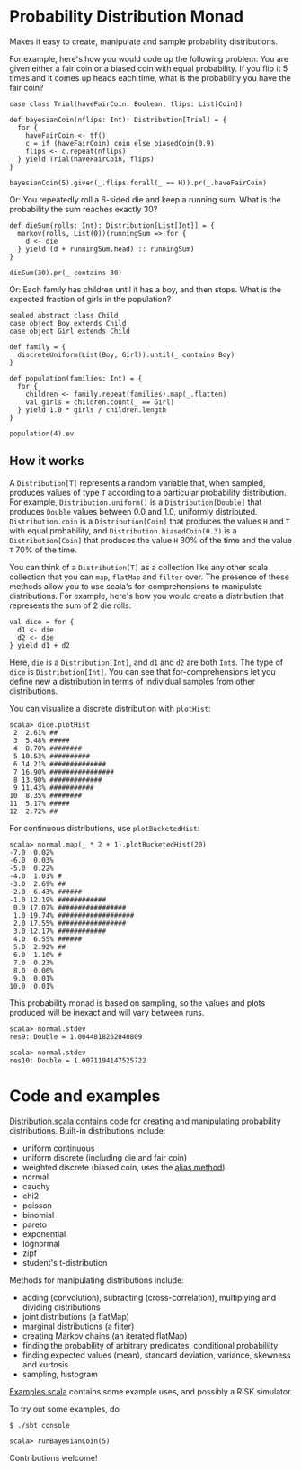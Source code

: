 # Probability Distribution Monad

Makes it easy to create, manipulate and sample probability distributions.

For example, here's how you would code up the following problem: You are given either a fair coin or a
biased coin with equal probability. If you flip it 5 times and it comes up heads each time, what is the
probability you have the fair coin?

    case class Trial(haveFairCoin: Boolean, flips: List[Coin])

    def bayesianCoin(nflips: Int): Distribution[Trial] = {
      for {
        haveFairCoin <- tf()
        c = if (haveFairCoin) coin else biasedCoin(0.9)
        flips <- c.repeat(nflips)
      } yield Trial(haveFairCoin, flips)
    }
  
    bayesianCoin(5).given(_.flips.forall(_ == H)).pr(_.haveFairCoin)

Or: You repeatedly roll a 6-sided die and keep a running sum. What is the probability the sum reaches
exactly 30?

    def dieSum(rolls: Int): Distribution[List[Int]] = {
      markov(rolls, List(0))(runningSum => for {
        d <- die
      } yield (d + runningSum.head) :: runningSum)
    }

    dieSum(30).pr(_ contains 30)

Or: Each family has children until it has a boy, and then stops. What is the expected fraction of girls in the population?

    sealed abstract class Child
    case object Boy extends Child
    case object Girl extends Child

    def family = {
      discreteUniform(List(Boy, Girl)).until(_ contains Boy)
    }

    def population(families: Int) = {
      for {
        children <- family.repeat(families).map(_.flatten)
        val girls = children.count(_ == Girl)
      } yield 1.0 * girls / children.length
    }

    population(4).ev

## How it works

A ```Distribution[T]``` represents a random variable that, when sampled, produces values of type ```T``` according
to a particular probability distribution. For example, ```Distribution.uniform()``` is a ```Distribution[Double]```
that produces ```Double``` values between 0.0 and 1.0, uniformly distributed. ```Distribution.coin``` is a 
```Distribution[Coin]``` that produces the values ```H``` and ```T``` with equal probability, and
```Distribution.biasedCoin(0.3)``` is a ```Distribution[Coin]``` that produces the value ```H``` 30% of the time
and the value ```T``` 70% of the time.

You can think of a ```Distribution[T]``` as a collection like any other scala collection that you can ```map```,
```flatMap``` and ```filter``` over. The presence of these methods allow you to use scala's for-comprehensions to manipulate
distributions. For example, here's how you would create a distribution that represents the sum of 2 die rolls:

    val dice = for {
      d1 <- die
      d2 <- die
    } yield d1 + d2

Here, ```die``` is a ```Distribution[Int]```, and ```d1``` and ```d2``` are both ```Int```s. The type of ```dice```
is ```Distribution[Int]```. You can see that for-comprehensions let you define new a distribution in terms of individual
samples from other distributions.

You can visualize a discrete distribution with ```plotHist```:

    scala> dice.plotHist
     2  2.61% ##
     3  5.48% #####
     4  8.70% ########
     5 10.53% ##########
     6 14.21% ##############
     7 16.90% ################
     8 13.90% #############
     9 11.43% ###########
    10  8.35% ########
    11  5.17% #####
    12  2.72% ##

For continuous distributions, use ```plotBucketedHist```:

    scala> normal.map(_ * 2 + 1).plotBucketedHist(20)
    -7.0  0.02% 
    -6.0  0.03% 
    -5.0  0.22% 
    -4.0  1.01% #
    -3.0  2.69% ##
    -2.0  6.43% ######
    -1.0 12.19% ############
     0.0 17.07% #################
     1.0 19.74% ###################
     2.0 17.55% #################
     3.0 12.17% ############
     4.0  6.55% ######
     5.0  2.92% ##
     6.0  1.10% #
     7.0  0.23% 
     8.0  0.06% 
     9.0  0.01% 
    10.0  0.01% 

This probability monad is based on sampling, so the values and plots produced will be inexact and will vary between runs.

    scala> normal.stdev
    res9: Double = 1.0044818262040809

    scala> normal.stdev
    res10: Double = 1.0071194147525722

# Code and examples

[Distribution.scala](https://github.com/jliszka/probability-monad/blob/master/Distribution.scala) contains code
for creating and manipulating probability distributions. Built-in distributions include:

- uniform continuous 
- uniform discrete (including die and fair coin)
- weighted discrete (biased coin, uses the [alias method](http://www.keithschwarz.com/darts-dice-coins/))
- normal
- cauchy
- chi2
- poisson
- binomial
- pareto
- exponential
- lognormal
- zipf
- student's t-distribution

Methods for manipulating distributions include:

- adding (convolution), subracting (cross-correlation), multiplying and dividing distributions
- joint distributions (a flatMap)
- marginal distributions (a filter)
- creating Markov chains (an iterated flatMap)
- finding the probability of arbitrary predicates, conditional probabililty
- finding expected values (mean), standard deviation, variance, skewness and kurtosis
- sampling, histogram

[Examples.scala](https://github.com/jliszka/probability-monad/blob/master/Examples.scala) contains some 
example uses, and possibly a RISK simulator.

To try out some examples, do

    $ ./sbt console

    scala> runBayesianCoin(5)

Contributions welcome!
